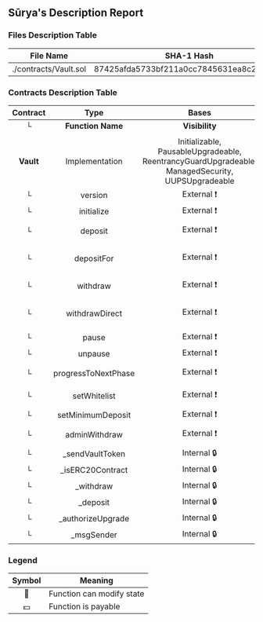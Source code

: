 ## Sūrya's Description Report

### Files Description Table


|  File Name  |  SHA-1 Hash  |
|-------------|--------------|
| ./contracts/Vault.sol | 87425afda5733bf211a0cc7845631ea8c2a72aeb |


### Contracts Description Table


|  Contract  |         Type        |       Bases      |                  |                 |
|:----------:|:-------------------:|:----------------:|:----------------:|:---------------:|
|     └      |  **Function Name**  |  **Visibility**  |  **Mutability**  |  **Modifiers**  |
||||||
| **Vault** | Implementation | Initializable, PausableUpgradeable, ReentrancyGuardUpgradeable, ManagedSecurity, UUPSUpgradeable |||
| └ | version | External ❗️ |   |NO❗️ |
| └ | initialize | External ❗️ | 🛑  | initializer |
| └ | deposit | External ❗️ | 🛑  | onlyInPhase whenNotPaused |
| └ | depositFor | External ❗️ | 🛑  | onlyInPhase whenNotPaused onlyRole |
| └ | withdraw | External ❗️ | 🛑  | onlyInPhase whenNotPaused |
| └ | withdrawDirect | External ❗️ | 🛑  | vaultTokenOnly onlyInPhase whenNotPaused |
| └ | pause | External ❗️ | 🛑  | onlyRole |
| └ | unpause | External ❗️ | 🛑  | onlyRole |
| └ | progressToNextPhase | External ❗️ | 🛑  | onlyRole whenNotPaused |
| └ | setWhitelist | External ❗️ | 🛑  | onlyRole whenNotPaused |
| └ | setMinimumDeposit | External ❗️ | 🛑  | onlyRole |
| └ | adminWithdraw | External ❗️ | 🛑  | nonReentrant onlyRole |
| └ | _sendVaultToken | Internal 🔒 | 🛑  | |
| └ | _isERC20Contract | Internal 🔒 |   | |
| └ | _withdraw | Internal 🔒 | 🛑  | nonReentrant |
| └ | _deposit | Internal 🔒 | 🛑  | nonReentrant |
| └ | _authorizeUpgrade | Internal 🔒 | 🛑  | onlyRole |
| └ | _msgSender | Internal 🔒 |   | |


### Legend

|  Symbol  |  Meaning  |
|:--------:|-----------|
|    🛑    | Function can modify state |
|    💵    | Function is payable |
